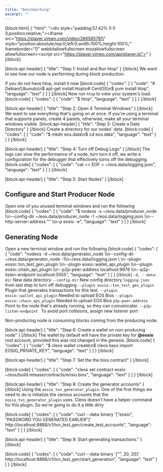 ```yaml
---
title: "Benchmarking"
excerpt: ""
---
```

[block:html]
{
  "html": "<div style=\"padding:57.42% 0 0 0;position:relative;\"><iframe src=\"https://player.vimeo.com/video/266585781\" style=\"position:absolute;top:0;left:0;width:100%;height:100%;\" frameborder=\"0\" webkitallowfullscreen mozallowfullscreen allowfullscreen></iframe></div><script src=\"https://player.vimeo.com/api/player.js\"></script>"
}
[/block]

[block:api-header]
{
  "title": "Step 1: Install and Run htop"
}
[/block]
We want to see how our node is performing during block production.

If you do not have htop, install it now
[block:code]
{
  "codes": [
    {
      "code": "# Debian/Ubunutu\n$ apt-get install htop\n# CentOS\n$ yum install htop",
      "language": "text"
    }
  ]
}
[/block]
Now run `htop` to view your system's load. 
[block:code]
{
  "codes": [
    {
      "code": "$ htop",
      "language": "text"
    }
  ]
}
[/block]

[block:api-header]
{
  "title": "Step 2: Open 4 Terminal Windows"
}
[/block]
We want to see everything that's going on at once. If you're using a terminal that supports panels, create 4 panels, otherwise, make all your terminal windows visible. 
[block:api-header]
{
  "title": "Step 3: Create a Data Directory"
}
[/block]
Create a directory for our nodes' data. 
[block:code]
{
  "codes": [
    {
      "code": "$ mkdir eos.data\n$ cd eos.data",
      "language": "text"
    }
  ]
}
[/block]

[block:api-header]
{
  "title": "Step 4: Turn off Debug Logs"
}
[/block]
The logs can slow the performance of a node, turn turn it off, we write a configuration for the debugger that effectively turns off the debugging. 
[block:code]
{
  "codes": [
    {
      "code": "cat << EOF > ~/eos.data/logging.json",
      "language": "text"
    }
  ]
}
[/block]

[block:api-header]
{
  "title": "Step 5: Start Nodes"
}
[/block]
## Configure and Start Producer Node
Open one of you unused terminal windows and run the following
[block:code]
{
  "codes": [
    {
      "code": "$ nodeos -s ~/eos.data/producer_node \\\n--config-dir ~/eos.data/producer_node -1 ~/eos.data/logging.json \\\n--http-server-address \"\" \\\n-p eosio -e",
      "language": "text"
    }
  ]
}
[/block]
## Generating Node
Open a new terminal window and run the following
[block:code]
{
  "codes": [
    {
      "code": "nodeos -d ~/eos.data/generator_node \\\n--config-dir ~/eos.data/generator_node -1\n~/eos.data/logging.json \\ \n--plugin eosio::txn_test_gen_plugin \\\n--plugin eosio::wallet_api_plugin \\\n--plugin eosio::chain_api_plugin \\\n--p2p-peer-address localhost:9876 \\\n--p2p-listen-endpoint localhost:5555",
      "language": "text"
    }
  ]
}
[/block]
`-d, --data-dir` New data directory
`--config-dir` New config directory
`logging.json` from last step to turn off debugging
`--plugin eosio::txn_test_gen_plugin` Plugin that generates transactions for this test. 
`--plugin eosio::wallet_api_plugin` Needed to upload EOS Bios
`--plugin eosio::chain_api_plugin` Needed to upload EOS Bios
`p2p-peer-address` Point to the node that's already running, so they can comuinicater. 
`--p2p-listen-endpoint ` To avoid port collisions, assign new listener port

Non-producing node is consuming blocks coming from the producing node. 

[block:api-header]
{
  "title": "Step 6: Create a wallet on non-producing node"
}
[/block]
The wallet by default will have the private key for **@eosio** root account, provided this was not changed in the genesis.
[block:code]
{
  "codes": [
    {
      "code": "$ cleos wallet create\n$ cleos keys import EOSIO_PRIVATE_KEY",
      "language": "text"
    }
  ]
}
[/block]

[block:api-header]
{
  "title": "Step 7: Set the the bios contract"
}
[/block]

[block:code]
{
  "codes": [
    {
      "code": "cleos set contract eosio ~/eos/build.release/contracts/eosio.bios",
      "language": "text"
    }
  ]
}
[/block]

[block:api-header]
{
  "title": "Step 8: Create the generator accounts"
}
[/block]
Using the `eosio_txn_generator_plugin`. One of the first things we need to do is initialize the various accounts that the `eosio_txn_generator_plugin` uses. Cleos doesn't have a helper command for this plugin. So we're going to do it a little dirty

[block:code]
{
  "codes": [
    {
      "code": "curl --data-binary '[\"eosio\", \"PASSWORD YOU GENERATED EARLIER\"]' http://localhost:8888/v1/txn_test_gen/create_test_accounts",
      "language": "text"
    }
  ]
}
[/block]

[block:api-header]
{
  "title": "Step 9: Start generating transactions."
}
[/block]

[block:code]
{
  "codes": [
    {
      "code": "curl --data-binary '[\"\", 20, 20]' http://localhost:8888/v1/txn_test_gen/start_generation",
      "language": "text"
    }
  ]
}
[/block]
